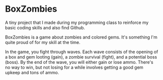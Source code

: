 # BoxZombies
A tiny project that I made during my programming class to reinforce my basic coding skills and also find Github.

BoxZombies is a game about zombies and colored gems.
It's something I'm quite proud of for my skill at the time.

In the game, you fight through waves.
Each wave consists of the opening of a box and gem looting (gain), a zombie survival (fight), and a potential boss (boss).
By the end of the wave, you will either gain or lose ammo.
There's no way to win, but not losing for a while involves getting a good gem upkeep and tons of ammo.
